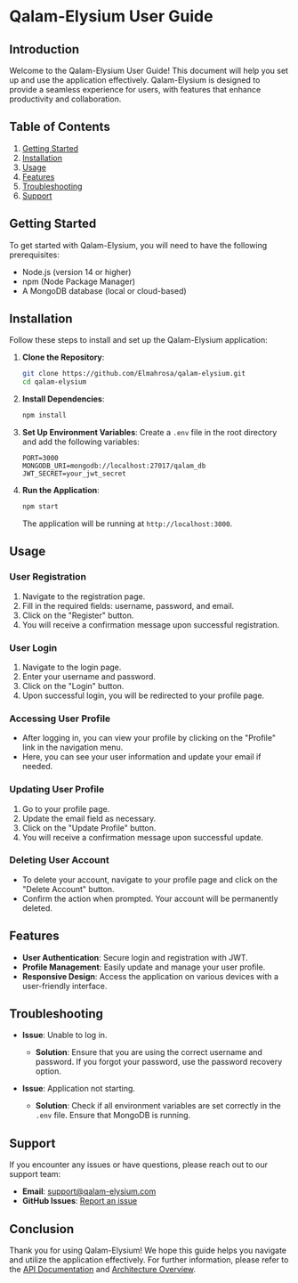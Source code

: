 # Qalam-Elysium User Guide

## Introduction

Welcome to the Qalam-Elysium User Guide! This document will help you set up and use the application effectively. Qalam-Elysium is designed to provide a seamless experience for users, with features that enhance productivity and collaboration.

## Table of Contents

1. [Getting Started](#getting-started)
2. [Installation](#installation)
3. [Usage](#usage)
4. [Features](#features)
5. [Troubleshooting](#troubleshooting)
6. [Support](#support)

## Getting Started

To get started with Qalam-Elysium, you will need to have the following prerequisites:

- Node.js (version 14 or higher)
- npm (Node Package Manager)
- A MongoDB database (local or cloud-based)

## Installation

Follow these steps to install and set up the Qalam-Elysium application:

1. **Clone the Repository**:
   ```bash
   git clone https://github.com/Elmahrosa/qalam-elysium.git
   cd qalam-elysium
   ```

2. **Install Dependencies**:
   ```bash
   npm install
   ```

3. **Set Up Environment Variables**:
   Create a `.env` file in the root directory and add the following variables:
   ```plaintext
   PORT=3000
   MONGODB_URI=mongodb://localhost:27017/qalam_db
   JWT_SECRET=your_jwt_secret
   ```

4. **Run the Application**:
   ```bash
   npm start
   ```

   The application will be running at `http://localhost:3000`.

## Usage

### User Registration

1. Navigate to the registration page.
2. Fill in the required fields: username, password, and email.
3. Click on the "Register" button.
4. You will receive a confirmation message upon successful registration.

### User Login

1. Navigate to the login page.
2. Enter your username and password.
3. Click on the "Login" button.
4. Upon successful login, you will be redirected to your profile page.

### Accessing User Profile

- After logging in, you can view your profile by clicking on the "Profile" link in the navigation menu.
- Here, you can see your user information and update your email if needed.

### Updating User Profile

1. Go to your profile page.
2. Update the email field as necessary.
3. Click on the "Update Profile" button.
4. You will receive a confirmation message upon successful update.

### Deleting User Account

- To delete your account, navigate to your profile page and click on the "Delete Account" button.
- Confirm the action when prompted. Your account will be permanently deleted.

## Features

- **User  Authentication**: Secure login and registration with JWT.
- **Profile Management**: Easily update and manage your user profile.
- **Responsive Design**: Access the application on various devices with a user-friendly interface.

## Troubleshooting

- **Issue**: Unable to log in.
  - **Solution**: Ensure that you are using the correct username and password. If you forgot your password, use the password recovery option.

- **Issue**: Application not starting.
  - **Solution**: Check if all environment variables are set correctly in the `.env` file. Ensure that MongoDB is running.

## Support

If you encounter any issues or have questions, please reach out to our support team:

- **Email**: support@qalam-elysium.com
- **GitHub Issues**: [Report an issue](https://github.com/yourusername/qalam-elysium/issues)

## Conclusion

Thank you for using Qalam-Elysium! We hope this guide helps you navigate and utilize the application effectively. For further information, please refer to the [API Documentation](API.md) and [Architecture Overview](architecture.md).
